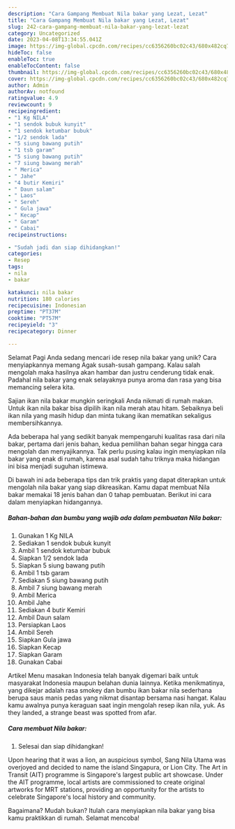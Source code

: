 ```yaml
---
description: "Cara Gampang Membuat Nila bakar yang Lezat, Lezat"
title: "Cara Gampang Membuat Nila bakar yang Lezat, Lezat"
slug: 242-cara-gampang-membuat-nila-bakar-yang-lezat-lezat
category: Uncategorized
date: 2023-04-08T13:34:55.041Z
image: https://img-global.cpcdn.com/recipes/cc6356260bc02c43/680x482cq70/nila-bakar-foto-resep-utama.jpg
hideToc: false
enableToc: true
enableTocContent: false
thumbnail: https://img-global.cpcdn.com/recipes/cc6356260bc02c43/680x482cq70/nila-bakar-foto-resep-utama.jpg
cover: https://img-global.cpcdn.com/recipes/cc6356260bc02c43/680x482cq70/nila-bakar-foto-resep-utama.jpg
author: Admin
authorAv: notfound
ratingvalue: 4.9
reviewcount: 9
recipeingredient:
- "1 Kg NILA"
- "1 sendok bubuk kunyit"
- "1 sendok ketumbar bubuk"
- "1/2 sendok lada"
- "5 siung bawang putih"
- "1 tsb garam"
- "5 siung bawang putih"
- "7 siung bawang merah"
- " Merica"
- " Jahe"
- "4 butir Kemiri"
- " Daun salam"
- " Laos"
- " Sereh"
- " Gula jawa"
- " Kecap"
- " Garam"
- " Cabai"
recipeinstructions:

- "Sudah jadi dan siap dihidangkan!"
categories:
- Resep
tags:
- nila
- bakar

katakunci: nila bakar 
nutrition: 180 calories
recipecuisine: Indonesian
preptime: "PT37M"
cooktime: "PT57M"
recipeyield: "3"
recipecategory: Dinner

---
```



Selamat Pagi Anda sedang mencari ide resep nila bakar yang unik? Cara menyiapkannya memang Agak susah-susah gampang. Kalau salah mengolah maka hasilnya akan hambar dan justru cenderung tidak enak. Padahal nila bakar yang enak selayaknya punya aroma dan rasa yang bisa memancing selera kita.


Sajian ikan nila bakar mungkin seringkali Anda nikmati di rumah makan. Untuk ikan nila bakar bisa dipilih ikan nila merah atau hitam. Sebaiknya beli ikan nila yang masih hidup dan minta tukang ikan mematikan sekaligus membersihkannya.

Ada beberapa hal yang sedikit banyak mempengaruhi kualitas rasa dari nila bakar, pertama dari jenis bahan, kedua pemilihan bahan segar hingga cara mengolah dan menyajikannya. Tak perlu pusing kalau ingin menyiapkan nila bakar yang enak di rumah, karena asal sudah tahu triknya maka hidangan ini bisa menjadi suguhan istimewa.


Di bawah ini ada beberapa tips dan trik praktis yang dapat diterapkan untuk mengolah nila bakar yang siap dikreasikan. Kamu dapat membuat Nila bakar memakai 18 jenis bahan dan 0 tahap pembuatan. Berikut ini cara dalam menyiapkan hidangannya.

<!--inarticleads1-->

##### Bahan-bahan dan bumbu yang wajib ada dalam pembuatan Nila bakar:

1. Gunakan 1 Kg NILA
1. Sediakan 1 sendok bubuk kunyit
1. Ambil 1 sendok ketumbar bubuk
1. Siapkan 1/2 sendok lada
1. Siapkan 5 siung bawang putih
1. Ambil 1 tsb garam
1. Sediakan 5 siung bawang putih
1. Ambil 7 siung bawang merah
1. Ambil  Merica
1. Ambil  Jahe
1. Sediakan 4 butir Kemiri
1. Ambil  Daun salam
1. Persiapkan  Laos
1. Ambil  Sereh
1. Siapkan  Gula jawa
1. Siapkan  Kecap
1. Siapkan  Garam
1. Gunakan  Cabai


Artikel Menu masakan Indonesia telah banyak digemari baik untuk masyarakat Indonesia maupun belahan dunia lainnya. Ketika menikmatinya, yang dikejar adalah rasa smokey dan bumbu ikan bakar nila sederhana berupa saus manis pedas yang nikmat disantap bersama nasi hangat. Kalau kamu awalnya punya keraguan saat ingin mengolah resep ikan nila, yuk. As they landed, a strange beast was spotted from afar. 

<!--inarticleads2-->

##### Cara membuat Nila bakar:


1. Selesai dan siap dihidangkan!

Upon hearing that it was a lion, an auspicious symbol, Sang Nila Utama was overjoyed and decided to name the island Singapura, or Lion City. The Art in Transit (AIT) programme is Singapore&#39;s largest public art showcase. Under the AIT programme, local artists are commissioned to create original artworks for MRT stations, providing an opportunity for the artists to celebrate Singapore&#39;s local history and community. 

Bagaimana? Mudah bukan? Itulah cara menyiapkan nila bakar yang bisa kamu praktikkan di rumah. Selamat mencoba!

